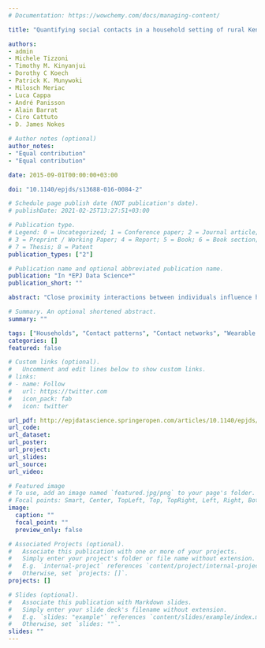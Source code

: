 ```yaml
---
# Documentation: https://wowchemy.com/docs/managing-content/

title: "Quantifying social contacts in a household setting of rural Kenya using wearable proximity sensors."

authors: 
- admin 
- Michele Tizzoni 
- Timothy M. Kinyanjui
- Dorothy C Koech
- Patrick K. Munywoki
- Milosch Meriac
- Luca Cappa
- André Panisson
- Alain Barrat
- Ciro Cattuto
- D. James Nokes

# Author notes (optional)
author_notes:
- "Equal contribution"
- "Equal contribution"

date: 2015-09-01T00:00:00+03:00

doi: "10.1140/epjds/s13688-016-0084-2"

# Schedule page publish date (NOT publication's date).
# publishDate: 2021-02-25T13:27:51+03:00

# Publication type.
# Legend: 0 = Uncategorized; 1 = Conference paper; 2 = Journal article;
# 3 = Preprint / Working Paper; 4 = Report; 5 = Book; 6 = Book section;
# 7 = Thesis; 8 = Patent
publication_types: ["2"]

# Publication name and optional abbreviated publication name.
publication: "In *EPJ Data Science*"
publication_short: ""

abstract: "Close proximity interactions between individuals influence how infections spread. Quantifying close contacts in developing world settings, where such data is sparse yet disease burden is high, can provide insights into the design of intervention strategies such as vaccination. Recent technological advances have enabled collection of time-resolved face-to-face human contact data using radio frequency proximity sensors. The acceptability and practicalities of using proximity devices within the developing country setting have not been investigated. We present and analyse data arising from a prospective study of 5 households in rural Kenya, followed through 3 consecutive days. Pre-study focus group discussions with key community groups were held. All residents of selected households carried wearable proximity sensors to collect data on their close (<1.5metres) interactions. Data collection for residents of three of the 5 households was contemporaneous. Contact matrices and temporal networks for 75 individuals are defined and mixing patterns by age and time of day in household contacts determined. Our study demonstrates the stability of numbers and durations of contacts across days. The contact durations followed a broad distribution consistent with data fromother settings. Contacts within households occur mainly among children and between children and adults, and are characterised by daily regular peaks in the morning, midday and evening. Inter-household contacts are between adults andmore sporadic when measured over several days. Community feedback indicated privacy as a major concern especially regarding perceptions of non-participants, and that community acceptability required thorough explanation of study tools and procedures. Our Our results show for a low resource setting how wearable proximity sensors can be used to objectively collect high-resolution temporal data without direct supervision. Themethodology appears acceptable in this population following adequate community engagement on study procedures. A target for future investigation is to determine the difference in contact networks within versus between households.We suggest that the results fromthis study may be used in the design of future studies using similar electronic devices targeting communities, including households and schools, in the developing world context."

# Summary. An optional shortened abstract.
summary: ""

tags: ["Households", "Contact patterns", "Contact networks", "Wearable proximity sensors", "Respiratory infections", "Infectious disease control"]
categories: []
featured: false

# Custom links (optional).
#   Uncomment and edit lines below to show custom links.
# links:
# - name: Follow
#   url: https://twitter.com
#   icon_pack: fab
#   icon: twitter

url_pdf: http://epjdatascience.springeropen.com/articles/10.1140/epjds/s13688-016-0084-2
url_code:
url_dataset:
url_poster:
url_project:
url_slides:
url_source:
url_video:

# Featured image
# To use, add an image named `featured.jpg/png` to your page's folder. 
# Focal points: Smart, Center, TopLeft, Top, TopRight, Left, Right, BottomLeft, Bottom, BottomRight.
image:
  caption: ""
  focal_point: ""
  preview_only: false

# Associated Projects (optional).
#   Associate this publication with one or more of your projects.
#   Simply enter your project's folder or file name without extension.
#   E.g. `internal-project` references `content/project/internal-project/index.md`.
#   Otherwise, set `projects: []`.
projects: []

# Slides (optional).
#   Associate this publication with Markdown slides.
#   Simply enter your slide deck's filename without extension.
#   E.g. `slides: "example"` references `content/slides/example/index.md`.
#   Otherwise, set `slides: ""`.
slides: ""
---
```

